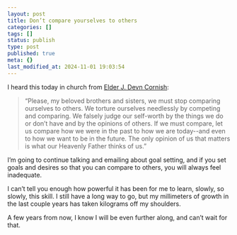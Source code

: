 ```yaml
---
layout: post
title: Don’t compare yourselves to others
categories: []
tags: []
status: publish
type: post
published: true
meta: {}
last_modified_at: 2024-11-01 19:03:54
---
```


I heard this today in church from 
[Elder J. Devn Cornish](https://www.lds.org/study/general-conference/2016/10/am-i-good-enough-will-i-make-it?l=eng):

>“Please, my beloved brothers and sisters, we must stop comparing ourselves to others. We torture ourselves needlessly by competing and comparing. We falsely judge our self-worth by the things we do or don’t have and by the opinions of others. If we must compare, let us compare how we were in the past to how we are today--and even to how we want to be in the future. The only opinion of us that matters is what our Heavenly Father thinks of us.”


I’m going to continue talking and emailing about goal setting, and if you set goals and desires so that you can compare to others, you will always feel inadequate.

I can’t tell you enough how powerful it has been for me to learn, slowly, so slowly, this skill. I still have a long way to go, but my millimeters of growth in the last couple years has taken kilograms off my shoulders.

A few years from now, I know I will be even further along, and can’t wait for that.
